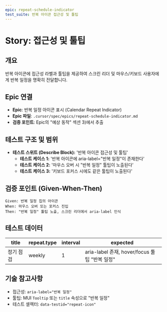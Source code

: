 ```yaml
---
epic: repeat-schedule-indicator
test_suite: 반복 아이콘 접근성 및 툴팁
---
```


# Story: 접근성 및 툴팁

## 개요

반복 아이콘에 접근성 라벨과 툴팁을 제공하여 스크린 리더 및 마우스/키보드 사용자에게 반복 일정을 명확히 전달합니다.

## Epic 연결

- **Epic**: 반복 일정 아이콘 표시 (Calendar Repeat Indicator)
- **Epic 파일**: `.cursor/spec/epics/repeat-schedule-indicator.md`
- **검증 포인트**: Epic의 "예상 동작" 섹션 3)에서 추출

## 테스트 구조 및 범위

- **테스트 스위트 (Describe Block):** '반복 아이콘 접근성 및 툴팁'
  - **테스트 케이스 1:** '반복 아이콘에 aria-label="반복 일정"이 존재한다'
  - **테스트 케이스 2:** '마우스 오버 시 "반복 일정" 툴팁이 노출된다'
  - **테스트 케이스 3:** '키보드 포커스 시에도 같은 툴팁이 노출된다'

## 검증 포인트 (Given-When-Then)

```
Given: 반복 일정 칩의 아이콘
When: 마우스 오버 또는 포커스 진입
Then: "반복 일정" 툴팁 노출, 스크린 리더에서 aria-label 인식
```

## 테스트 데이터

| title       | repeat.type | interval | expected                                       |
| ----------- | ----------- | -------- | ---------------------------------------------- |
| 정기 점검   | weekly      | 1        | aria-label 존재, hover/focus 툴팁 "반복 일정" |

## 기술 참고사항

- 접근성: `aria-label="반복 일정"`
- 툴팁: MUI `Tooltip` 또는 `title` 속성으로 "반복 일정"
- 테스트 셀렉터: `data-testid="repeat-icon"`

